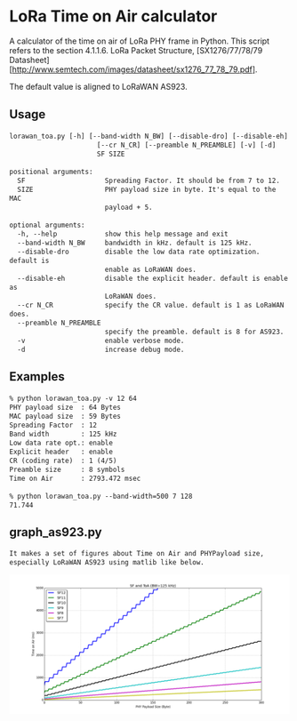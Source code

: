 LoRa Time on Air calculator
===========================

A calculator of the time on air of LoRa PHY frame in Python.
This script refers to the section 4.1.1.6. LoRa Packet Structure,
[SX1276/77/78/79 Datasheet][http://www.semtech.com/images/datasheet/sx1276_77_78_79.pdf].

The default value is aligned to LoRaWAN AS923.

## Usage

    lorawan_toa.py [-h] [--band-width N_BW] [--disable-dro] [--disable-eh]
                          [--cr N_CR] [--preamble N_PREAMBLE] [-v] [-d]
                          SF SIZE
    
    positional arguments:
      SF                    Spreading Factor. It should be from 7 to 12.
      SIZE                  PHY payload size in byte. It's equal to the MAC
                            payload + 5.
    
    optional arguments:
      -h, --help            show this help message and exit
      --band-width N_BW     bandwidth in kHz. default is 125 kHz.
      --disable-dro         disable the low data rate optimization. default is
                            enable as LoRaWAN does.
      --disable-eh          disable the explicit header. default is enable as
                            LoRaWAN does.
      --cr N_CR             specify the CR value. default is 1 as LoRaWAN does.
      --preamble N_PREAMBLE
                            specify the preamble. default is 8 for AS923.
      -v                    enable verbose mode.
      -d                    increase debug mode.

## Examples

    % python lorawan_toa.py -v 12 64
    PHY payload size  : 64 Bytes
    MAC payload size  : 59 Bytes
    Spreading Factor  : 12
    Band width        : 125 kHz
    Low data rate opt.: enable
    Explicit header   : enable
    CR (coding rate)  : 1 (4/5)
    Preamble size     : 8 symbols
    Time on Air       : 2793.472 msec

    % python lorawan_toa.py --band-width=500 7 128    
    71.744

## graph_as923.py

    It makes a set of figures about Time on Air and PHYPayload size,
    especially LoRaWAN AS923 using matlib like below.

![LoRa ToA](lora_toa.png)

